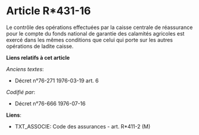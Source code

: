 # Article R*431-16

Le contrôle des opérations effectuées par la caisse centrale de réassurance pour le compte du fonds national de garantie des
calamités agricoles est exercé dans les mêmes conditions que celui qui porte sur les autres opérations de ladite caisse.

**Liens relatifs à cet article**

_Anciens textes_:

  - Décret n°76-271 1976-03-19 art. 6

_Codifié par_:

  - Décret n°76-666 1976-07-16

**Liens**:

  - TXT_ASSOCIE: Code des assurances - art. R*411-2 (M)
